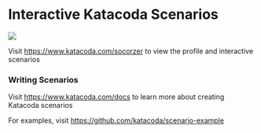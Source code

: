 # Interactive Katacoda Scenarios

[![](http://shields.katacoda.com/katacoda/socorzer/count.svg)](https://www.katacoda.com/socorzer "Get your profile on Katacoda.com")

Visit https://www.katacoda.com/socorzer to view the profile and interactive scenarios

### Writing Scenarios
Visit https://www.katacoda.com/docs to learn more about creating Katacoda scenarios

For examples, visit https://github.com/katacoda/scenario-example
